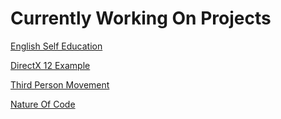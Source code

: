 <h1>Currently Working On Projects</h1>

[English Self Education](https://github.com/hikidev96/winapp--english-self-education)

[DirectX 12 Example](https://github.com/hikidev96/dx12--example)

[Third Person Movement](https://github.com/hikidev96/unity--3rd-movement)

[Nature Of Code](https://github.com/hikidev96/unity--nature-of-code)




<!--
<h2>Things i handle</h2>
<img alt="Unity" src ="https://img.shields.io/badge/Program-Unity-ff69b4"/>
<img alt="Cocos2D" src ="https://img.shields.io/badge/Program-Cocos2D-ff69b4"/>


Here are some ideas to get you started:
- 🔭 I’m currently working on ...
- 🌱 I’m currently learning ...
- 👯 I’m looking to collaborate on ...
- 🤔 I’m looking for help with ...
- 💬 Ask me about ...
- 📫 How to reach me: ...
- 😄 Pronouns: ...
- ⚡ Fun fact: ...
-->
